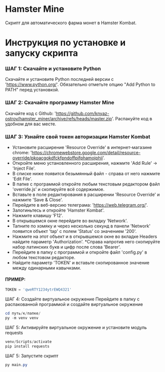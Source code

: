 # Hamster Mine
Скрипт для автоматического фарма монет в Hamster Kombat.

# Инструкция по установке и запуску скрипта

### ШАГ 1: Скачайте и установите Python
Скачайте и установите Python последней версии с 'https://www.python.org/'.
Обязательно отметьте опцию "Add Python to PATH" перед установкой.

### ШАГ 2: Скачайте программу Hamster Mine
Скачайте код с Github: 'https://github.com/knyaz-ostrov/hamster_miner/archive/refs/heads/master.zip'.
Распакуйте код в удобном для вас месте.

### ШАГ 3: Узнайте свой токен авторизации Hamster Kombat
* Установите расширение 'Resource Override' в интернет-магазине chrome: 'https://chromewebstore.google.com/detail/resource-override/pkoacgokdfckfpndoffpifphamojphii'.
* Откройте меню установленного расширения, нажмите 'Add Rule' -> 'Inject File'.
* В списке ниже появится безымянный файл - справа от него нажмите 'Edit File'.
* В папке с программой откройте любым текстовым редактором файл 'override.js' и скопируйте всё содержимое. 
* Вставьте в поле редактирования в расширении 'Resource Override' и нажмите 'Save & Close'.
* Перейдите в веб-версию телеграма: 'https://web.telegram.org/'.
* Залогиньтесь и откройте 'Hamster Kombat'.
* Нажмите клавишу 'F12'.
* В открывшемся окне перейдите во вкладку 'Network'.
* Тапните по хомяку и через несколько секунд в панели 'Network' появится объект 'tap' с полем 'Status' со значением '200'.
* Нажмите на этот объект и в открывшемся окне во вкладке Headers найдите параметр 'Authorization'.
*Справа напротив него скопируйте набор латинских букв и цифр после слова 'Bearer'.
* Перейдите в папку с программой и откройте файл 'config.py' в любом текстовом редакторе.
* Найдите параметр 'TOKEN' и вставьте скопированное значение между одинарными кавычками.
#### ПРИМЕР:
```python
TOKEN = 'qweRTY1234ytrEWQ4321'
```

ШАГ 4: Создайте виртуальное окружение
Перейдите в папку с распакованной программой и создайте виртуальное окружение
```PowerShell
cd путь/к/папке/
py -m venv venv
```

ШАГ 5: Активируйте виртуальное окружение и установите модуль requests
```PowerShell
venv/Scripts/activate
pip install requests
```

ШАГ 5: Запустите скрипт
```PowerShell
py main.py
```
